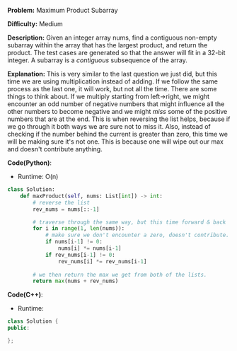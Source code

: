 **Problem:** Maximum Product Subarray

**Difficulty:** Medium

**Description:** Given an integer array nums, find a contiguous non-empty subarray within the array that has the largest product, and return the product. The test cases are generated so that the answer will fit in a 32-bit integer. A subarray is a *contiguous* subsequence of the array.

**Explanation:**
This is very similar to the last question we just did, but this time we are using multiplication instead of adding. If we follow the same process as the last one, it will work, but not all the time. There are some things to think about. If we multiply starting from left->right, we might encounter an odd number of negative numbers that might influence all the other numbers to become negative and we might *miss* some of the positive numbers that are at the end. This is when reversing the list helps, because if we go through it both ways we are sure not to miss it. Also, instead of checking if the number behind the current is greater than zero, this time we will be making sure it's not one. This is because one will wipe out our max and doesn't contribute anything.


**Code(Python)**:

* Runtime: O(n)
```Python
class Solution:
    def maxProduct(self, nums: List[int]) -> int:
        # reverse the list
        rev_nums = nums[::-1]

        # traverse through the same way, but this time forward & back
        for i in range(1, len(nums)):
            # make sure we don't encounter a zero, doesn't contribute.
            if nums[i-1] != 0:
                nums[i] *= nums[i-1]
            if rev_nums[i-1] != 0:
                rev_nums[i] *= rev_nums[i-1]
        
        # we then return the max we get from both of the lists.
        return max(nums + rev_nums)
```

**Code(C++)**:
* Runtime: 
```C++
class Solution {
public:

};
```
